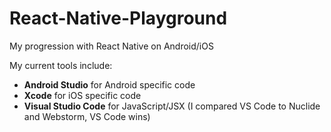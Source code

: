 # React-Native-Playground
My progression with React Native on Android/iOS

My current tools include:
+ **Android Studio** for Android specific code
+ **Xcode** for iOS specific code
+ **Visual Studio Code** for JavaScript/JSX (I compared VS Code to Nuclide and Webstorm, VS Code wins)
